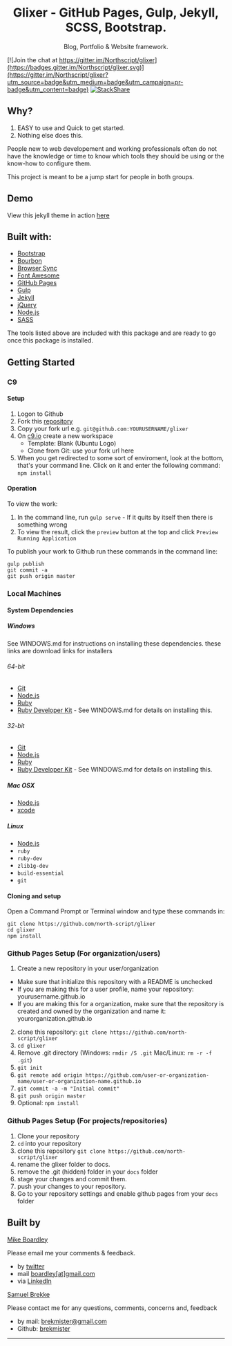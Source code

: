 <h1 align="center">Glixer - GitHub Pages, Gulp, Jekyll, SCSS, Bootstrap.</h1>
<p align="center">Blog, Portfolio &amp Website framework.</p>

[![Join the chat at https://gitter.im/Northscript/glixer](https://badges.gitter.im/Northscript/glixer.svg)](https://gitter.im/Northscript/glixer?utm_source=badge&utm_medium=badge&utm_campaign=pr-badge&utm_content=badge)  [![StackShare](https://img.shields.io/badge/tech-stack-0690fa.svg?style=flat)](https://stackshare.io/northscript-usergroup/glixer)

## Why?
1. EASY to use and Quick to get started.
2. Nothing else does this.

People new to web developement and working professionals often do not have the knowledge or time to know which tools they should be using or the know-how to configure them.

This project is meant to be a jump start for people in both groups.

## Demo
View this jekyll theme in action [here](https://northscript.github.io/)

## Built with:
- [Bootstrap](http://getbootstrap.com/)
- [Bourbon](http://bourbon.io/)
- [Browser Sync](https://browsersync.io/)
- [Font Awesome](http://fontawesome.io/)
- [GitHub Pages](https://pages.github.com/)
- [Gulp](http://gulpjs.com/)
- [Jekyll](https://jekyllrb.com/)
- [jQuery](https://jquery.com/)
- [Node.js](https://nodejs.org/)
- [SASS](http://sass-lang.com/)

The tools listed above are included with this package and are ready to go once this package is installed.

## Getting Started

### C9

#### Setup

1. Logon to Github
2. Fork this [repository](https://github.com/north-script/glixer)
3. Copy your fork url e.g. `git@github.com:YOURUSERNAME/glixer`
4. On [c9.io](https://c9.io) create a new workspace
   * Template: Blank (Ubuntu Logo)
   * Clone from Git: use your fork url here
5. When you get redirected to some sort of enviroment, look at the bottom, that's your command line. Click on it and enter the following command:
`npm install`
   
#### Operation

To view the work:
 1. In the command line, run `gulp serve` - If it quits by itself then there is something wrong
 2. To view the result, click the `preview` button at the top and click `Preview Running Application`
 
To publish your work to Github run these commands in the command line:
 ```
 gulp publish
 git commit -a
 git push origin master
 ```

### Local Machines

#### System Dependencies

##### Windows

See WINDOWS.md for instructions on installing these dependencies. these links are download links for installers

###### 64-bit

 - [Git](https://www.git-scm.com/download/win)
 - [Node.js](https://nodejs.org/dist/v7.7.3/node-v7.7.3-x64.msi)
 - [Ruby](https://dl.bintray.com/oneclick/rubyinstaller/rubyinstaller-2.3.3-x64.exe)
 - [Ruby Developer Kit](https://dl.bintray.com/oneclick/rubyinstaller/DevKit-mingw64-64-4.7.2-20130224-1432-sfx.exe) - See WINDOWS.md for details on installing this.
 
###### 32-bit

 - [Git](https://www.git-scm.com/download/win)
 - [Node.js](https://nodejs.org/dist/v7.7.3/node-v7.7.3-x86.msi)
 - [Ruby](https://dl.bintray.com/oneclick/rubyinstaller/rubyinstaller-2.3.3.exe)
 - [Ruby Developer Kit](https://dl.bintray.com/oneclick/rubyinstaller/DevKit-mingw64-32-4.7.2-20130224-1151-sfx.exe) - See WINDOWS.md for details on installing this.

##### Mac OSX
 - [Node.js](https://nodejs.org/dist/v7.7.3/node-v7.7.3.pkg)
 - [xcode](https://itunes.apple.com/us/app/xcode/id497799835?mt=12)


##### Linux
 - [Node.js](https://nodejs.org/en/download/package-manager)
 - `ruby`
 - `ruby-dev`
 - `zlib1g-dev`
 - `build-essential`
 - `git`
 
#### Cloning and setup
Open a Command Prompt or Terminal window and type these commands in:
```
git clone https://github.com/north-script/glixer
cd glixer
npm install
```

### Github Pages Setup (For organization/users)
1. Create a new repository in your user/organization
  - Make sure that initialize this repository with a README is unchecked
  - If you are making this for a user profile, name your repository: yourusername.github.io
  - If you are making this for a organization, make sure that the repository is created and owned by the organization and name it: yourorganization.github.io
2. clone this repository: `git clone https://github.com/north-script/glixer`
3. `cd glixer`
4. Remove .git directory (Windows: `rmdir /S .git` Mac/Linux: `rm -r -f .git`) 
5. `git init`
6. `git remote add origin https://github.com/user-or-organization-name/user-or-organization-name.github.io`
7. `git commit -a -m "Initial commit"`
8. `git push origin master`
9. Optional: `npm install`

### Github Pages Setup (For projects/repositories)

1. Clone your repository
2. `cd` into your repository
3. clone this repository `git clone https://github.com/north-script/glixer`
4. rename the glixer folder to docs.
5. remove the .git (hidden) folder in your `docs` folder
6. stage your changes and commit them.
7. push your changes to your repository.
8. Go to your repository settings and enable github pages from your `docs` folder

## Built by
[Mike Boardley](https://www.linkedin.com/in/boardley/)

Please email me your comments & feedback.

- by <a href="https://twitter.com/mikeboardley">twitter</a>
- mail <a href="mailto:boardley@gmail.com">boardley[at]gmail.com</a>
- via <a href="https://www.linkedin.com/in/boardley/">LinkedIn</a>


[Samuel Brekke](https://www.linkedin.com/in/sjbrekke/)

Please contact me for any questions, comments, concerns and, feedback

 - by mail: [brekmister@gmail.com](mailto:brekmister@gmail.com)
 - Github: [brekmister](https://github.com/users/brekmister)
 
---
